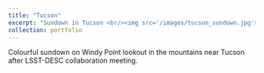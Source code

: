 ```yaml
---
title: "Tucson"
excerpt: "Sundown in Tucson <br/><img src='/images/tucson_sundown.jpg'>"
collection: portfolio
---
```


Colourful sundown on Windy Point lookout in the mountains near Tucson after LSST-DESC collaboration meeting.
